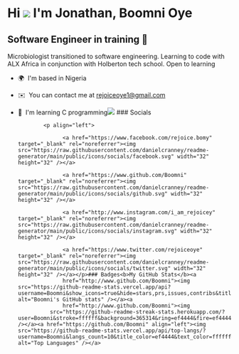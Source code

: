Hi ![](https://user-images.githubusercontent.com/18350557/176309783-0785949b-9127-417c-8b55-ab5a4333674e.gif) I'm Jonathan, Boomni Oye
============================================================================================================================================



Software Engineer in training 🥰
--------------------------------

Microbiologist transitioned to software engineering. Learning to code with ALX Africa in conjunction with Holberton tech school. Open to learning

*   🌍  I'm based in Nigeria
*   ✉️  You can contact me at [rejoiceoye1@gmail.com](mailto:rejoiceoye1@gmail.com)
*   🧠  I'm learning C programming<a href="https://www.github.com/Boomni" target="_blank" rel="noreferrer"><img
                  src="https://img.shields.io/github/followers/Boomni?logo=github&style=for-the-badge&color=3382ed&labelColor=365314" /></a>
                  ### Socials
                  
                  
                <p align="left">
                          
                      <a href="https://www.facebook.com/rejoice.bomy" target="_blank" rel="noreferrer"><img src="https://raw.githubusercontent.com/danielcranney/readme-generator/main/public/icons/socials/facebook.svg" width="32" height="32" /></a>
                          
                      <a href="https://www.github.com/Boomni" target="_blank" rel="noreferrer"><img src="https://raw.githubusercontent.com/danielcranney/readme-generator/main/public/icons/socials/github.svg" width="32" height="32" /></a>
                          
                      <a href="http://www.instagram.com/i_am_rejoicey" target="_blank" rel="noreferrer"><img src="https://raw.githubusercontent.com/danielcranney/readme-generator/main/public/icons/socials/instagram.svg" width="32" height="32" /></a>
                          
                      <a href="https://www.twitter.com/rejoiceoye" target="_blank" rel="noreferrer"><img src="https://raw.githubusercontent.com/danielcranney/readme-generator/main/public/icons/socials/twitter.svg" width="32" height="32" /></a></p>### Badges<b>My GitHub Stats</b><a
                      href="http://www.github.com/Boomni"><img src="https://github-readme-stats.vercel.app/api?username=Boomni&show_icons=true&hide=stars,prs,issues,contribs&title_color=ef4444&text_color=ffffff&icon_color=3382ed&bg_color=365314&hide_border=true&show_icons=true" alt="Boomni's GitHub stats" /></a><a
                      href="http://www.github.com/Boomni"><img
                  src="https://github-readme-streak-stats.herokuapp.com/?user=Boomni&stroke=ffffff&background=365314&ring=ef4444&fire=ef4444&currStreakNum=ffffff&currStreakLabel=ef4444&sideNums=ffffff&sideLabels=ffffff&dates=ffffff&hide_border=true" /></a><a href="https://github.com/Boomni" align="left"><img src="https://github-readme-stats.vercel.app/api/top-langs/?username=Boomni&langs_count=10&title_color=ef4444&text_color=ffffff&icon_color=3382ed&bg_color=365314&hide_border=true&locale=en&custom_title=Top%20%Languages" alt="Top Languages" /></a>




